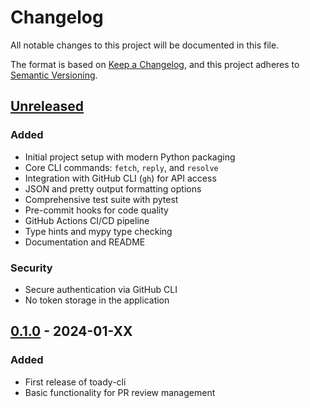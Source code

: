 # Changelog

All notable changes to this project will be documented in this file.

The format is based on [Keep a Changelog](https://keepachangelog.com/en/1.0.0/),
and this project adheres to [Semantic Versioning](https://semver.org/spec/v2.0.0.html).

## [Unreleased]

### Added
- Initial project setup with modern Python packaging
- Core CLI commands: `fetch`, `reply`, and `resolve`
- Integration with GitHub CLI (`gh`) for API access
- JSON and pretty output formatting options
- Comprehensive test suite with pytest
- Pre-commit hooks for code quality
- GitHub Actions CI/CD pipeline
- Type hints and mypy type checking
- Documentation and README

### Security
- Secure authentication via GitHub CLI
- No token storage in the application

## [0.1.0] - 2024-01-XX

### Added
- First release of toady-cli
- Basic functionality for PR review management

[Unreleased]: https://github.com/yourusername/toady-cli/compare/v0.1.0...HEAD
[0.1.0]: https://github.com/yourusername/toady-cli/releases/tag/v0.1.0
